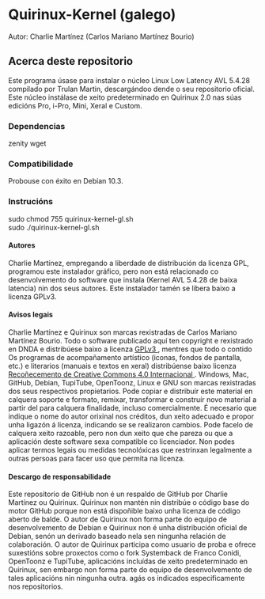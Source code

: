 # Quirinux-Kernel (galego)
Autor: Charlie Martínez (Carlos Mariano Martínez Bourio)
## Acerca deste repositorio
Este programa úsase para instalar o núcleo Linux Low Latency AVL 5.4.28 compilado por Trulan Martin, descargándoo dende o seu repositorio oficial. Este núcleo instálase de xeito predeterminado en Quirinux 2.0 nas súas edicións Pro, i-Pro, Mini, Xeral e Custom.
### Dependencias
zenity
wget
### Compatibilidade
Probouse con éxito en Debian 10.3.
### Instrucións
sudo chmod 755 quirinux-kernel-gl.sh </br>
sudo ./quirinux-kernel-gl.sh
#### Autores
Charlie Martínez, empregando a liberdade de distribución da licenza GPL, programou este instalador gráfico, pero non está relacionado co desenvolvemento do software que instala (Kernel AVL 5.4.28 de baixa latencia) nin dos seus autores. Este instalador tamén se libera baixo a licenza GPLv3.
#### Avisos legais
Charlie Martínez e Quirinux son marcas rexistradas de Carlos Mariano Martínez Bourio. Todo o software publicado aquí ten copyright e rexistrado en DNDA e distribúese baixo a licenza <a href="https://lslspanish.github.io/translation_GPLv3_to_spanish/"> GPLv3 </a>, mentres que todo o contido Os programas de acompañamento artístico (iconas, fondos de pantalla, etc.) e literarios (manuais e textos en xeral) distribúense baixo licenza <a href="https://creativecommons.org/licenses/by/4.0/deed.es"> Recoñecemento de Creative Commons 4.0 Internacional </a>. Windows, Mac, GitHub, Debian, TupiTube, OpenToonz, Linux e GNU son marcas rexistradas dos seus respectivos propietarios.
Pode copiar e distribuír este material en calquera soporte e formato, remixar, transformar e construír novo material a partir del para calquera finalidade, incluso comercialmente. É necesario que indique o nome do autor orixinal nos créditos, dun xeito adecuado e propor unha ligazón á licenza, indicando se se realizaron cambios. Pode facelo de calquera xeito razoable, pero non dun xeito que che pareza ou que a aplicación deste software sexa compatible co licenciador. Non podes aplicar termos legais ou medidas tecnolóxicas que restrinxan legalmente a outras persoas para facer uso que permita na licenza.
#### Descargo de responsabilidade
Este repositorio de GitHub non é un respaldo de GitHub por Charlie Martínez ou Quirinux. Quirinux non mantén nin distribúe o código base do motor GitHub porque non está dispoñible baixo unha licenza de código aberto de balde.
O autor de Quirinux non forma parte do equipo de desenvolvemento de Debian e Quirinux non é unha distribución oficial de Debian, senón un derivado baseado nela sen ningunha relación de colaboración.
O autor de Quirinux participa como usuario de proba e ofrece suxestións sobre proxectos como o fork Systemback de Franco Conidi, OpenToonz e TupiTube, aplicacións incluídas de xeito predeterminado en Quirinux, sen embargo non forma parte do equipo de desenvolvemento de tales aplicacións nin ningunha outra. agás os indicados especificamente nos repositorios.
